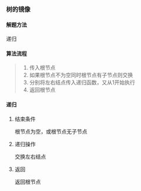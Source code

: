 ### 树的镜像



#### 解题方法

递归



#### 算法流程

> 1. 传入根节点
> 2. 如果根节点不为空同时根节点有子节点则交换
> 3. 分别将左右结点传入递归函数，又从1开始执行
> 4. 返回根节点



#### 递归

1. 结束条件

   根节点为空，或根节点无子节点

2. 递归操作

   交换左右结点

3. 返回

   返回根节点